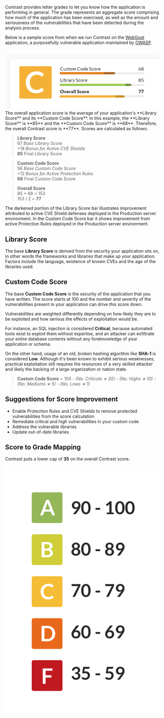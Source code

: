 <!--
title: "Contrast Scoring Guide"
description: "Guide to Contrast scoring"
tags: "TeamServer application scoring guide grade"
-->

Contrast provides letter grades to let you know how the application is performing in general. The grade represents an aggregate score comprising how much of the application has been exercised, as well as the amount and seriousness of the vulnerabilities that have been detected during the analysis process.

Below is a sample score from when we run Contrast on the [WebGoat](https://code.google.com/p/webgoat/) application, a purposefully vulnerable application maintained by [OWASP](https://www.owasp.org/index.php/Main_Page).

<br/>
<a href="assets/images/KB1-d10_1.png" rel="lightbox" title="Contrast Score"><img class="thumbnail" src="assets/images/KB1-d10_1.png"/></a>
<br/>
The overall application score is the average of your application's **Library Score** and its **Custom Code Score**. In this example, the **Library Score** is **85** and the **Custom Code Score** is **68**. Therefore, the overall Contrast score is **77**. Scores are calculated as follows:

>**Library Score**<br/>
> 67 *Base Library Score*<br/>
>+18 *Bonus for Active CVE Shields*<br/>
> **85** Final Library Score<br/>

>**Custom Code Score**<br/>
> 56 *Base Custom Code Score*<br/>
>+12 *Bonus for Active Protection Rules*<br/>
> **68** Final Custom Code Score<br/>

>**Overall Score**<br/>
>85 + 68 = 153</br>
>153 / 2 = **77**<br/>

The darkened portion of the Library Score bar illustrates improvement attributed to active CVE Shield defenses deployed in the Production server environment. In the Custom Code Score bar it shows improvement from active Protection Rules deployed in the Production server environment.


## Library Score

The base **Library Score** is derived from the security your application sits on, in other words the frameworks and libraries that make up your application. Factors include the language, existence of known CVEs and the age of the libraries used.


## Custom Code Score

The base **Custom Code Score** is the security of the application that you have written. The score starts at 100 and the number and severity of the vulnerabilities present in your application can drive this score down.

Vulnerabilities are weighted differently depending on how likely they are to be exploited and how serious the effects of exploitation would be.

For instance, an SQL injection is considered **Critical**, because automated tools exist to exploit them without expertise, and an attacker can exfiltrate your entire database contents without any foreknowledge of your application or schema.

On the other hand, usage of an old, broken hashing algorithm like **SHA-1** is considered **Low**. Although it's been known to exhibit serious weaknesses, practical exploitation still requires the resources of a very skilled attacker and likely the backing of a large organization or nation state.

>**Custom Code Score** = 100 - *(No. Criticals &#8727; 20)* - *(No. Highs &#8727; 10)* - *(No. Mediums &#8727; 5)* - *(No. Lows &#8727; 1)*


## Suggestions for Score Improvement

* Enable Protection Rules and CVE Shields to remove protected vulnerabilities from the score calculation
* Remediate critical and high vulnerabilities in your custom code
* Address the vulnerable libraries
* Update out-of-date libraries


## Score to Grade Mapping

Contrast puts a lower cap of **35** on the overall Contrast score.

<a href="assets/images/KB1-d10_2.png" rel="lightbox" title="Score To Grade Mapping"><img class="thumbnail" src="assets/images/KB1-d10_2.png"/></a>


